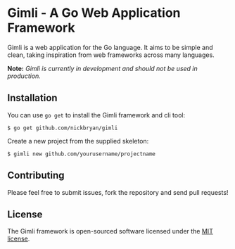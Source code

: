 # Gimli - A Go Web Application Framework
Gimli is a web application for the Go language. It aims to be simple and clean, 
taking inspiration from web frameworks across many languages. 

**Note:** *Gimli is currently in development and should not be used in production.*

## Installation
You can use `go get` to install the Gimli framework and cli tool:

    $ go get github.com/nickbryan/gimli
    
Create a new project from the supplied skeleton:

    $ gimli new github.com/yourusername/projectname

## Contributing

Please feel free to submit issues, fork the repository and send pull requests!

## License

The Gimli framework is open-sourced software licensed under the [MIT license](http://opensource.org/licenses/MIT).